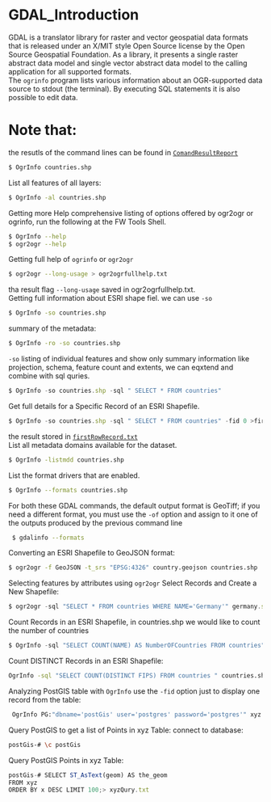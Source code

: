 # GDAL_Introduction
GDAL is a translator library for raster and vector geospatial data formats that is released under an X/MIT style Open Source license by the Open Source Geospatial Foundation. As a library, it presents a single raster abstract data model and single vector abstract data model to the calling application for all supported formats. <br />
The  `ogrinfo` program lists various information about an OGR-supported data source to stdout (the terminal). By executing SQL statements it is also possible to edit data.<br />
# Note that:<br />
the resutls of the command lines can be found in [`ComandResultReport`](https://github.com/Daham-Mustaf/GDAL_For_-geospatial_analysis/tree/main/ComandResultReport)

```bash
$ OgrInfo countries.shp
```
List all features of all layers:
```bash
$ OgrInfo -al countries.shp 
```
Getting more Help comprehensive listing of options offered by ogr2ogr or ogrinfo, run the following at the FW Tools Shell.
```bash
$ OgrInfo --help
$ ogr2ogr --help
```
Getting full help of `ogrinfo` or  `ogr2ogr` 
```bash
$ ogr2ogr --long-usage > ogr2ogrfullhelp.txt
```
tha result flag `--long-usage` saved in ogr2ogrfullhelp.txt.<br />
 Getting full information about ESRI shape fiel. we can use  `-so`
```bash
$ OgrInfo -so countries.shp
```
summary of the metadata:
```bash
$ OgrInfo -ro -so countries.shp
```
`-so` listing of individual features and show only summary information like projection, schema, feature count and extents, we can eqxtend and combine with sql quries.

```js
$ OgrInfo -so countries.shp -sql " SELECT * FROM countries"
```
Get full details for a Specific Record of an ESRI Shapefile.
```js
$ OgrInfo -so countries.shp -sql " SELECT * FROM countries" -fid 0 >firstRowRecord.txt
```
the result stored in [`firstRowRecord.txt`](https://github.com/Daham-Mustaf/GDAL_For_-geospatial_analysis/blob/main/ComandResultReport/firstRowRecord.txt)<br />
List all metadata domains available for the dataset.
```bash
$ OgrInfo -listmdd countries.shp
```
List the format drivers that are enabled.
```bash
$ OgrInfo --formats countries.shp 
```
For both these GDAL commands, the default output format is GeoTiff; if you need a different format, you must use the `-of` option and assign to it one of the outputs produced by the previous command line
```bash
 $ gdalinfo --formats
 ```
Converting an ESRI Shapefile to GeoJSON format:
```bash
$ ogr2ogr -f GeoJSON -t_srs "EPSG:4326" country.geojson countries.shp
```
Selecting features by attributes using `ogr2ogr` Select Records and Create a New Shapefile:
```js
$ ogr2ogr -sql "SELECT * FROM countries WHERE NAME='Germany'" germany.shp countries.shp
```
Count Records in an ESRI Shapefile, in countries.shp we would like to count the number of countries
```js
$ OgrInfo -sql "SELECT COUNT(NAME) AS NumberOFCountries FROM countries" countries.shp >NameOFCountries.txt
```
Count DISTINCT Records in an ESRI Shapefile:
```bash
OgrInfo -sql "SELECT COUNT(DISTINCT FIPS) FROM countries " countries.shp> DISTINCTFIPS.txt
```
Analyzing PostGIS table with `OgrInfo` use the `-fid` option just to display one record from the table:
```bash
 OgrInfo PG:"dbname='postGis' user='postgres' password='postgres'" xyz -fid 1 >xyzTable.txt
```
 Query PostGIS to get a list of Points in xyz Table:
 connect to database:
 ```bash
 postGis-# \c postGis  
 ```
 Query PostGIS Points in xyz Table:
 ```js
 postGis-# SELECT ST_AsText(geom) AS the_geom 
 FROM xyz 
 ORDER BY x DESC LIMIT 100;> xyzQury.txt
 ```

